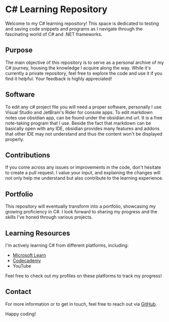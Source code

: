 # C# Learning Repository

Welcome to my C# learning repository! This space is dedicated to testing and saving code snippets and programs as I navigate through the fascinating world of C# and .NET frameworks.

## Purpose

The main objective of this repository is to serve as a personal archive of my C# journey, housing the knowledge I acquire along the way. While it's currently a private repository, feel free to explore the code and use it if you find it helpful. Your feedback is highly appreciated!

## Software

To edit any c# project file you will need a proper software, personally I use Visual Studio and JetBrain's Rider for console apps. 
To edit markdown notes use obsidian app, can be found under the obsidian.md url. It is a free note-taking program that I use. Beside the fact that markdown can be basically open with any IDE, obsidian provides many features and addons that other IDE may not understand and thus the content won't be displayed properly.

## Contributions

If you come across any issues or improvements in the code, don't hesitate to create a pull request. I value your input, and explaining the changes will not only help me understand but also contribute to the learning experience.

## Portfolio

This repository will eventually transform into a portfolio, showcasing my growing proficiency in C#. I look forward to sharing my progress and the skills I've honed through various projects.

## Learning Resources

I'm actively learning C# from different platforms, including:
- [Microsoft Learn](https://learn.microsoft.com/en-us/users/mateuszpodeszwa/)
- [Codecademy](https://www.codecademy.com/profiles/MateuszPodeszwa)
- YouTube

Feel free to check out my profiles on these platforms to track my progress!

## Contact

For more information or to get in touch, feel free to reach out via [GitHub](https://github.com/MateuszPodeszwa).

Happy coding!
